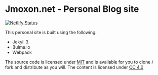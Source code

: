 # Jmoxon.net - Personal Blog site

[![Netlify
Status](https://api.netlify.com/api/v1/badges/dfc2bc1d-cc9b-4929-b416-0b255c4da326/deploy-status)](https://app.netlify.com/sites/dazzling-haibt-e67180/deploys)

This personal site is built using the following:
* Jekyll 3.
* Bulma.io
* Webpack

The source code is licensed under [MIT](http://opensource.org/licenses/mit-license.php) and is available for you to clone / fork and distribute as you will.  The content is licensed under [CC 4.0](https://creativecommons.org/licenses/by/4.0/)

